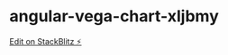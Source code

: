 # angular-vega-chart-xljbmy

[Edit on StackBlitz ⚡️](https://stackblitz.com/edit/angular-vega-chart-xljbmy)